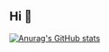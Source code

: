 ## Hi 👋
[![Anurag's GitHub stats](https://github-readme-stats.vercel.app/api?username=chinabing)](https://github.com/anuraghazra/github-readme-stats)
<!--
**chinabing/chinabing** is a ✨ _special_ ✨ repository because its `README.md` (this file) appears on your GitHub profile.

Here are some ideas to get you started:

- 🔭 I’m currently working on ...
- 🌱 I’m currently learning ...
- 👯 I’m looking to collaborate on ...
- 🤔 I’m looking for help with ...
- 💬 Ask me about ...
- 📫 How to reach me: ...
- 😄 Pronouns: ...
- ⚡ Fun fact: ...
-->
